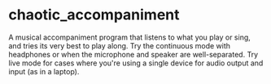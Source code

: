 # chaotic_accompaniment
A musical accompaniment program that listens to what you play or sing, and tries its very best to play along.
Try the continuous mode with headphones or when the microphone and speaker are well-separated.
Try live mode for cases where you're using a single device for audio output and input (as in a laptop).
